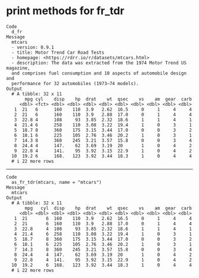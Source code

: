 # print methods for fr_tdr

    Code
      d_fr
    Message
      mtcars
      - version: 0.9.1
      - title: Motor Trend Car Road Tests
      - homepage: <https://rdrr.io/r/datasets/mtcars.html>
      - description: The data was extracted from the 1974 Motor Trend US magazine,
      and comprises fuel consumption and 10 aspects of automobile design and
      performance for 32 automobiles (1973–74 models).
    Output
      # A tibble: 32 x 11
           mpg cyl    disp    hp  drat    wt  qsec    vs    am  gear  carb
         <dbl> <fct> <dbl> <dbl> <dbl> <dbl> <dbl> <dbl> <dbl> <dbl> <dbl>
       1  21   6      160    110  3.9   2.62  16.5     0     1     4     4
       2  21   6      160    110  3.9   2.88  17.0     0     1     4     4
       3  22.8 4      108     93  3.85  2.32  18.6     1     1     4     1
       4  21.4 6      258    110  3.08  3.22  19.4     1     0     3     1
       5  18.7 8      360    175  3.15  3.44  17.0     0     0     3     2
       6  18.1 6      225    105  2.76  3.46  20.2     1     0     3     1
       7  14.3 8      360    245  3.21  3.57  15.8     0     0     3     4
       8  24.4 4      147.    62  3.69  3.19  20       1     0     4     2
       9  22.8 4      141.    95  3.92  3.15  22.9     1     0     4     2
      10  19.2 6      168.   123  3.92  3.44  18.3     1     0     4     4
      # i 22 more rows

---

    Code
      as_fr_tdr(mtcars, name = "mtcars")
    Message
      mtcars
    Output
      # A tibble: 32 x 11
           mpg   cyl  disp    hp  drat    wt  qsec    vs    am  gear  carb
         <dbl> <dbl> <dbl> <dbl> <dbl> <dbl> <dbl> <dbl> <dbl> <dbl> <dbl>
       1  21       6  160    110  3.9   2.62  16.5     0     1     4     4
       2  21       6  160    110  3.9   2.88  17.0     0     1     4     4
       3  22.8     4  108     93  3.85  2.32  18.6     1     1     4     1
       4  21.4     6  258    110  3.08  3.22  19.4     1     0     3     1
       5  18.7     8  360    175  3.15  3.44  17.0     0     0     3     2
       6  18.1     6  225    105  2.76  3.46  20.2     1     0     3     1
       7  14.3     8  360    245  3.21  3.57  15.8     0     0     3     4
       8  24.4     4  147.    62  3.69  3.19  20       1     0     4     2
       9  22.8     4  141.    95  3.92  3.15  22.9     1     0     4     2
      10  19.2     6  168.   123  3.92  3.44  18.3     1     0     4     4
      # i 22 more rows

